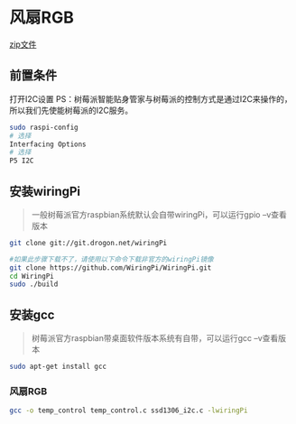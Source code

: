 # 风扇RGB

[zip文件](./temp_control.zip)

## 前置条件

打开I2C设置
PS：树莓派智能贴身管家与树莓派的控制方式是通过I2C来操作的，所以我们先使能树莓派的I2C服务。
```bash
sudo raspi-config
# 选择
Interfacing Options
# 选择
P5 I2C
```

## 安装wiringPi 
> 一般树莓派官方raspbian系统默认会自带wiringPi，可以运行gpio –v查看版本
```bash
git clone git://git.drogon.net/wiringPi 

#如果此步骤下载不了，请使用以下命令下载非官方的wiringPi镜像
git clone https://github.com/WiringPi/WiringPi.git
cd WiringPi
sudo ./build
```

## 安装gcc
> 树莓派官方raspbian带桌面软件版本系统有自带，可以运行gcc –v查看版本
```bash
sudo apt-get install gcc
```


### 风扇RGB

```bash
gcc -o temp_control temp_control.c ssd1306_i2c.c -lwiringPi
```